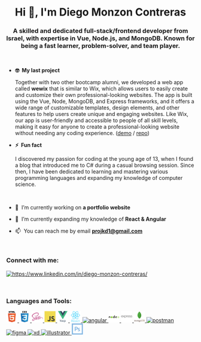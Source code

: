 <h1 align="center">Hi 👋, I'm Diego Monzon Contreras</h1>
<h3 align="center">A skilled and dedicated full-stack/frontend developer from Israel, with expertise in Vue, Node.js, and MongoDB. Known for being a fast learner, problem-solver, and team player.</h3>
<br/>

- **🤓 &nbsp;My last project**

  Together with two other bootcamp alumni, we developed a web app called **wewix** that is similar to Wix, which allows users to easily create and customize their own professional-looking websites. The app is built using the Vue, Node, MongoDB, and Express frameworks, and it offers a wide range of customizable templates, design elements, and other features to help users create unique and engaging websites. Like Wix, our app is user-friendly and accessible to people of all skill levels, making it easy for anyone to create a professional-looking website without needing any coding experience. (<a href="https://wewix.onrender.com/#/
  " target="blank">demo</a> / <a href="https://github.com/Diego-Mc/wewix
  " target="blank">repo</a>)

- **⚡&nbsp; Fun fact**

  I discovered my passion for coding at the young age of 13, when I found a blog that introduced me to C# during a casual browsing session. Since then, I have been dedicated to learning and mastering various programming languages and expanding my knowledge of computer science.

<br/>

- 🔭&nbsp; I’m currently working on **a portfolio website**

- 🌱&nbsp; I’m currently expanding my knowledge of **React & Angular**

- 📫&nbsp; You can reach me by email **projkd1@gmail.com**

<br/>

<h3 align="left">Connect with me:</h3>
<p align="left">
<a href="https://www.linkedin.com/in/diego-monzon-contreras
" target="blank"><img align="center" src="https://raw.githubusercontent.com/rahuldkjain/github-profile-readme-generator/master/src/images/icons/Social/linked-in-alt.svg" alt="https://www.linkedin.com/in/diego-monzon-contreras/" height="20" width="30" /></a>
</p>

<br/>

<h3 align="left">Languages and Tools:</h3>
<p align="left"> <a href="https://www.w3.org/html/" target="_blank" rel="noreferrer"> <img src="https://raw.githubusercontent.com/devicons/devicon/master/icons/html5/html5-original-wordmark.svg" alt="html5" width="30" height="30"/> </a> <a href="https://www.w3schools.com/css/" target="_blank" rel="noreferrer"> <img src="https://raw.githubusercontent.com/devicons/devicon/master/icons/css3/css3-original-wordmark.svg" alt="css3" width="30" height="30"/> </a> <a href="https://sass-lang.com" target="_blank" rel="noreferrer"> <img src="https://raw.githubusercontent.com/devicons/devicon/master/icons/sass/sass-original.svg" alt="sass" width="30" height="30"/> </a> <a href="https://developer.mozilla.org/en-US/docs/Web/JavaScript" target="_blank" rel="noreferrer"> <img src="https://raw.githubusercontent.com/devicons/devicon/master/icons/javascript/javascript-original.svg" alt="javascript" width="30" height="30"/> </a> <a href="https://vuejs.org/" target="_blank" rel="noreferrer"> <img src="https://raw.githubusercontent.com/devicons/devicon/master/icons/vuejs/vuejs-original-wordmark.svg" alt="vuejs" width="30" height="30"/> </a> <a href="https://reactjs.org/" target="_blank" rel="noreferrer"> <img src="https://raw.githubusercontent.com/devicons/devicon/master/icons/react/react-original-wordmark.svg" alt="react" width="30" height="30"/> </a> <a href="https://angular.io" target="_blank" rel="noreferrer"> <img src="https://angular.io/assets/images/logos/angular/angular.svg" alt="angular" width="30" height="30"/> </a> <a href="https://nodejs.org" target="_blank" rel="noreferrer"> <img src="https://raw.githubusercontent.com/devicons/devicon/master/icons/nodejs/nodejs-original-wordmark.svg" alt="nodejs" width="30" height="30"/> </a> <a href="https://expressjs.com" target="_blank" rel="noreferrer"> <img src="https://raw.githubusercontent.com/devicons/devicon/master/icons/express/express-original-wordmark.svg" alt="express" width="30" height="30"/> </a> <a href="https://www.mongodb.com/" target="_blank" rel="noreferrer"> <img src="https://raw.githubusercontent.com/devicons/devicon/master/icons/mongodb/mongodb-original-wordmark.svg" alt="mongodb" width="30" height="30"/> </a> <a href="https://postman.com" target="_blank" rel="noreferrer"> <img src="https://www.vectorlogo.zone/logos/getpostman/getpostman-icon.svg" alt="postman" width="30" height="30"/> </a> <a href="https://www.figma.com/" target="_blank" rel="noreferrer"> <img src="https://www.vectorlogo.zone/logos/figma/figma-icon.svg" alt="figma" width="30" height="30"/> </a> <a href="https://www.adobe.com/products/xd.html" target="_blank" rel="noreferrer"> <img src="https://cdn.worldvectorlogo.com/logos/adobe-xd.svg" alt="xd" width="30" height="30"/> </a> <a href="https://www.adobe.com/in/products/illustrator.html" target="_blank" rel="noreferrer"> <img src="https://www.vectorlogo.zone/logos/adobe_illustrator/adobe_illustrator-icon.svg" alt="illustrator" width="30" height="30"/> </a> <a href="https://www.photoshop.com/en" target="_blank" rel="noreferrer"> <img src="https://raw.githubusercontent.com/devicons/devicon/master/icons/photoshop/photoshop-line.svg" alt="photoshop" width="30" height="30"/> </a> </p>
